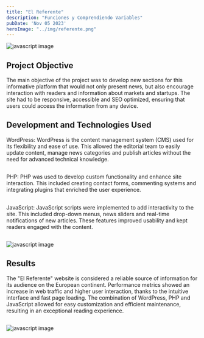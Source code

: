 ```yaml
---
title: "El Referente"
description: "Funciones y Comprendiendo Variables"
pubDate: 'Nov 05 2023'
heroImage: "../img/referente.png"
---
```


![javascript image](/img/referente.png)

 ## Project Objective

The main objective of the project was to develop new sections for this informative platform that would not only present news, but also encourage interaction with readers and information about markets and startups. The site had to be responsive, accessible and SEO optimized, ensuring that users could access the information from any device.

## Development and Technologies Used

WordPress: WordPress is the content management system (CMS) used for its flexibility and ease of use. This allowed the editorial team to easily update content, manage news categories and publish articles without the need for advanced technical knowledge.
##
PHP: PHP was used to develop custom functionality and enhance site interaction. This included creating contact forms, commenting systems and integrating plugins that enriched the user experience.
##
JavaScript: JavaScript scripts were implemented to add interactivity to the site. This included drop-down menus, news sliders and real-time notifications of new articles. These features improved usability and kept readers engaged with the content.

##
![javascript image](/img/referente3.png)
##

## Results

The "El Referente" website is considered a reliable source of information for its audience on the European continent. Performance metrics showed an increase in web traffic and higher user interaction, thanks to the intuitive interface and fast page loading. The combination of WordPress, PHP and JavaScript allowed for easy customization and efficient maintenance, resulting in an exceptional reading experience.
##
![javascript image](/img/referente2.png)
##